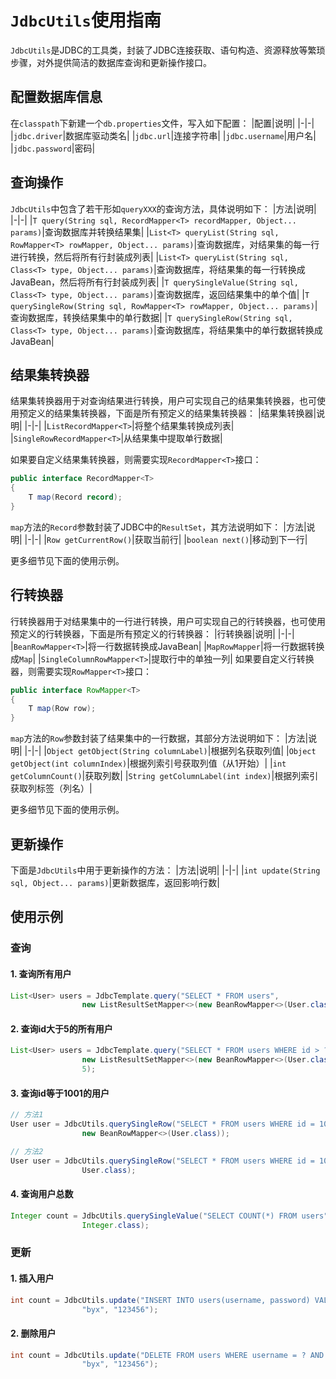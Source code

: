# `JdbcUtils`使用指南
`JdbcUtils`是JDBC的工具类，封装了JDBC连接获取、语句构造、资源释放等繁琐步骤，对外提供简洁的数据库查询和更新操作接口。
## 配置数据库信息
在`classpath`下新建一个`db.properties`文件，写入如下配置：
|配置|说明|
|-|-|
|`jdbc.driver`|数据库驱动类名|
|`jdbc.url`|连接字符串|
|`jdbc.username`|用户名|
|`jdbc.password`|密码|
## 查询操作
`JdbcUtils`中包含了若干形如`queryXXX`的查询方法，具体说明如下：
|方法|说明|
|-|-|
|`T query(String sql, RecordMapper<T> recordMapper, Object... params)`|查询数据库并转换结果集|
|`List<T> queryList(String sql, RowMapper<T> rowMapper, Object... params)`|查询数据库，对结果集的每一行进行转换，然后将所有行封装成列表|
|`List<T> queryList(String sql, Class<T> type, Object... params)`|查询数据库，将结果集的每一行转换成JavaBean，然后将所有行封装成列表|
|`T querySingleValue(String sql, Class<T> type, Object... params)`|查询数据库，返回结果集中的单个值|
|`T querySingleRow(String sql, RowMapper<T> rowMapper, Object... params)`|查询数据库，转换结果集中的单行数据|
|`T querySingleRow(String sql, Class<T> type, Object... params)`|查询数据库，将结果集中的单行数据转换成JavaBean|
## 结果集转换器
结果集转换器用于对查询结果进行转换，用户可实现自己的结果集转换器，也可使用预定义的结果集转换器，下面是所有预定义的结果集转换器：
|结果集转换器|说明|
|-|-|
|`ListRecordMapper<T>`|将整个结果集转换成列表|
|`SingleRowRecordMapper<T>`|从结果集中提取单行数据|

如果要自定义结果集转换器，则需要实现`RecordMapper<T>`接口：
```java
public interface RecordMapper<T>
{
    T map(Record record);
}
```
`map`方法的`Record`参数封装了JDBC中的`ResultSet`，其方法说明如下：
|方法|说明|
|-|-|
|`Row getCurrentRow()`|获取当前行|
|`boolean next()`|移动到下一行|

更多细节见下面的使用示例。
## 行转换器
行转换器用于对结果集中的一行进行转换，用户可实现自己的行转换器，也可使用预定义的行转换器，下面是所有预定义的行转换器：
|行转换器|说明|
|-|-|
|`BeanRowMapper<T>`|将一行数据转换成JavaBean|
|`MapRowMapper`|将一行数据转换成`Map`|
|`SingleColumnRowMapper<T>`|提取行中的单独一列|
如果要自定义行转换器，则需要实现`RowMapper<T>`接口：
```java
public interface RowMapper<T>
{
    T map(Row row);
}
```
`map`方法的`Row`参数封装了结果集中的一行数据，其部分方法说明如下：
|方法|说明|
|-|-|
|`Object getObject(String columnLabel)`|根据列名获取列值|
|`Object getObject(int columnIndex)`|根据列索引号获取列值（从1开始）|
|`int getColumnCount()`|获取列数|
|`String getColumnLabel(int index)`|根据列索引获取列标签（列名）|

更多细节见下面的使用示例。
## 更新操作
下面是`JdbcUtils`中用于更新操作的方法：
|方法|说明|
|-|-|
|`int update(String sql, Object... params)`|更新数据库，返回影响行数|
## 使用示例
### 查询
#### 1. 查询所有用户
```java
List<User> users = JdbcTemplate.query("SELECT * FROM users",
                new ListResultSetMapper<>(new BeanRowMapper<>(User.class)));
```
#### 2. 查询id大于5的所有用户
```java
List<User> users = JdbcTemplate.query("SELECT * FROM users WHERE id > ?",
                new ListResultSetMapper<>(new BeanRowMapper<>(User.class))，
                5);
```
#### 3. 查询id等于1001的用户
```java
// 方法1
User user = JdbcUtils.querySingleRow("SELECT * FROM users WHERE id = 1001",
                new BeanRowMapper<>(User.class));

// 方法2
User user = JdbcUtils.querySingleRow("SELECT * FROM users WHERE id = 1001",
                User.class);
```
#### 4. 查询用户总数
```java
Integer count = JdbcUtils.querySingleValue("SELECT COUNT(*) FROM users", 
                Integer.class);
```
### 更新
#### 1. 插入用户
```java
int count = JdbcUtils.update("INSERT INTO users(username, password) VALUES(?, ?)",
                "byx", "123456");
```
#### 2. 删除用户
```java
int count = JdbcUtils.update("DELETE FROM users WHERE username = ? AND password = ?",
                "byx", "123456");
```